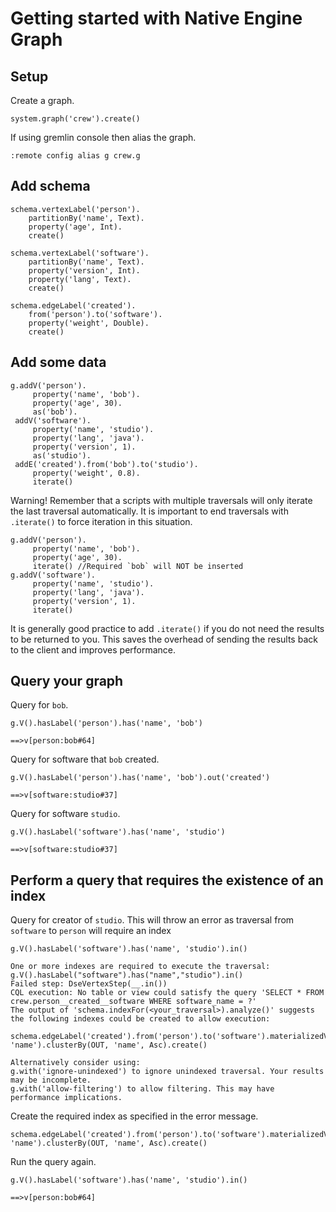 # Getting started with Native Engine Graph

## Setup
Create a graph.
```
system.graph('crew').create()
```
If using gremlin console then alias the graph.
```
:remote config alias g crew.g
```
## Add schema
```
schema.vertexLabel('person').
    partitionBy('name', Text).
    property('age', Int).
    create()

schema.vertexLabel('software').
    partitionBy('name', Text).
    property('version', Int).
    property('lang', Text).
    create()

schema.edgeLabel('created').
    from('person').to('software').
    property('weight', Double).
    create()
```
## Add some data
```
g.addV('person').
     property('name', 'bob').
     property('age', 30).
     as('bob').
 addV('software').
     property('name', 'studio').
     property('lang', 'java').
     property('version', 1).
     as('studio').
 addE('created').from('bob').to('studio').
     property('weight', 0.8).
     iterate()
```
Warning! Remember that a scripts with multiple traversals will only iterate the last traversal automatically. It
is important to end traversals with `.iterate()` to force iteration in this situation. 
```
g.addV('person').
     property('name', 'bob').
     property('age', 30).
     iterate() //Required `bob` will NOT be inserted
g.addV('software').
     property('name', 'studio').
     property('lang', 'java').
     property('version', 1).
     iterate()
```
It is generally good practice to add `.iterate()` if you do not need the results to be returned to you. This saves the
overhead of sending the results back to the client and improves performance.
 
## Query your graph
Query for `bob`.
```
g.V().hasLabel('person').has('name', 'bob')
```
```
==>v[person:bob#64]
```

Query for software that `bob` created.
```
g.V().hasLabel('person').has('name', 'bob').out('created')
```
```
==>v[software:studio#37]
```
Query for software `studio`.
```
g.V().hasLabel('software').has('name', 'studio')
```
```
==>v[software:studio#37]
```

## Perform a query that requires the existence of an index
Query for creator of `studio`. This will throw an error as traversal from `software` to `person` will require an index  
```
g.V().hasLabel('software').has('name', 'studio').in()
```
```
One or more indexes are required to execute the traversal: g.V().hasLabel("software").has("name","studio").in()
Failed step: DseVertexStep(__.in())
CQL execution: No table or view could satisfy the query 'SELECT * FROM crew.person__created__software WHERE software_name = ?'
The output of 'schema.indexFor(<your_traversal>).analyze()' suggests the following indexes could be created to allow execution:

schema.edgeLabel('created').from('person').to('software').materializedView('person__created__software_by_software_name').ifNotExists().partitionBy(IN, 'name').clusterBy(OUT, 'name', Asc).create()

Alternatively consider using:
g.with('ignore-unindexed') to ignore unindexed traversal. Your results may be incomplete.
g.with('allow-filtering') to allow filtering. This may have performance implications.
```
Create the required index as specified in the error message.
```
schema.edgeLabel('created').from('person').to('software').materializedView('person__created__software_by_software_name').ifNotExists().partitionBy(IN, 'name').clusterBy(OUT, 'name', Asc).create()
```
Run the query again.
```
g.V().hasLabel('software').has('name', 'studio').in()
```
```
==>v[person:bob#64]
```